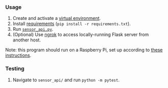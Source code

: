 ### Usage

1. Create and activate a [virtual environment](https://docs.python.org/3/library/venv.html).
2. Install [requirements](requirements.txt) (`pip install -r requirements.txt`).
3. Run [`sensor_api.py`](sensor_api.py).
4. (Optional) Use [ngrok](https://ngrok.com/download) to access locally-running Flask server from another host.

Note: this program should run on a Raspberry Pi, set up according to 
[these instructions](https://github.com/mattfredericksen/CSCE-3444-Group/wiki/Raspberry-Pi-Setup).

### Testing

1. Navigate to `sensor_api/` and run `python -m pytest`.
